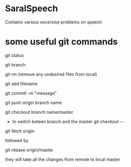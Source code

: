 # SaralSpeech
Contains various excersise problems on speech

# some useful git commands 
git status 

git branch

git rm (remove any undesired files from local)

git add filename

git commit -m "message"


git push origin branch name

git checkout branch name/master
- to switch beteen branch and the master
git checkout -- .

git fetch origin 

followed by 

git rebase origin/master

they will take all the changes from remote to local master


